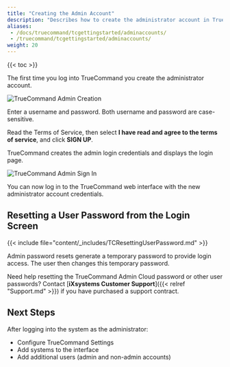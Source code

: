 ```yaml
---
title: "Creating the Admin Account"
description: "Describes how to create the administrator account in TrueCommand."
aliases:
 - /docs/truecommand/tcgettingstarted/adminaccounts/
 - /truecommand/tcgettingstarted/adminaccounts/ 
weight: 20
---
```

{{< toc >}}

The first time you log into TrueCommand you create the administrator account.

![TrueCommand Admin Creation](/images/TrueCommand/Users/FirstLogin.png "TrueCommand Admin Creation")

Enter a username and password. Both username and password are case-sensitive.

Read the Terms of Service, then select **I have read and agree to the terms of service**, and click **SIGN UP**.

TrueCommand creates the admin login credentials and displays the login page.

![TrueCommand Admin Sign In](/images/TrueCommand/Users/LoginAdmin.png "TrueCommand Admin Sign In")

You can now log in to the TrueCommand web interface with the new administrator account credentials.

## Resetting a User Password from the Login Screen

{{< include file="content/_includes/TCResettingUserPassword.md" >}}

Admin password resets generate a temporary password to provide login access.
The user then changes this temporary password.

Need help resetting the TrueCommand Admin Cloud password or other user passwords?
Contact [**iXsystems Customer Support**]({{< relref "Support.md" >}}) if you have purchased a support contract.

## Next Steps

After logging into the system as the administrator:

* Configure TrueCommand Settings
* Add systems to the interface
* Add additional users (admin and non-admin accounts)
